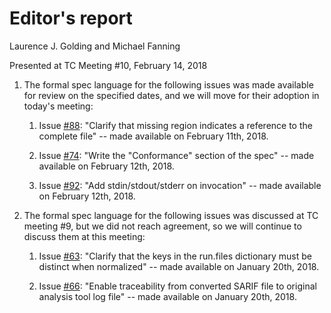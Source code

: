 # Editor's report

Laurence J. Golding and Michael Fanning

Presented at TC Meeting #10, February 14, 2018
     
1. The formal spec language for the following issues was made available for review on the specified dates, and we will move for their adoption in today's meeting:

    1. Issue [#88](https://github.com/oasis-tcs/sarif-spec/issues/88): "Clarify that missing region indicates a reference to the complete file" -- made available on February 11th, 2018.

    2. Issue [#74](https://github.com/oasis-tcs/sarif-spec/issues/74): "Write the "Conformance" section of the spec" -- made available on February 12th, 2018.

    3. Issue [#92](https://github.com/oasis-tcs/sarif-spec/issues/92): "Add stdin/stdout/stderr on invocation" -- made available on February 12th, 2018.

2. The formal spec language for the following issues was discussed at TC meeting #9, but we did not reach agreement, so we will continue to discuss them at this meeting:

    1. Issue [#63](https://github.com/oasis-tcs/sarif-spec/issues/63): "Clarify that the keys in the run.files dictionary must be distinct when normalized" -- made available on January 20th, 2018.

    2. Issue [#66](https://github.com/oasis-tcs/sarif-spec/issues/66): "Enable traceability from converted SARIF file to original analysis tool log file" -- made available on January 20th, 2018.


